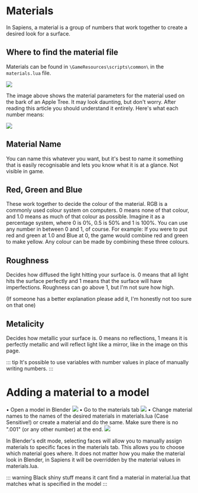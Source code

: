# Materials

In Sapiens, a material is a group of numbers that work together to create a desired look for a surface.

## Where to find the material file
Materials can be found in `\GameResources\scripts\common\` in the `materials.lua` file.

![](/images/materials/material_parameters.png)

The image above shows the material parameters for the material used on the bark of an Apple Tree. It may look daunting, but don't worry. After reading this article you should understand it entirely. Here's what each number means:

![](/images/materials/material_parameters_explained.png)

## Material Name
You can name this whatever you want, but it's best to name it something that is easily recognisable and lets you know what it is at a glance. Not visible in game.

## Red, Green and Blue
These work together to decide the colour of the material. RGB is a commonly used colour system on computers. 0 means none of that colour, and 1.0 means as much of that colour as possible. Imagine it as a percentage system, where 0 is 0%, 0.5 is 50% and 1 is 100%. You can use any number in between 0 and 1, of course. For example: If you were to put red and green at 1.0 and Blue at 0, the game would combine red and green to make yellow. Any colour can be made by combining these three colours.

## Roughness
Decides how diffused the light hitting your surface is. 0 means that all light hits the surface perfectly and 1 means that the surface will have imperfections. Roughness can go above 1, but I'm not sure how high.

(If someone has a better explanation please add it, I'm honestly not too sure on that one)

## Metalicity
Decides how metallic your surface is. 0 means no reflections, 1 means it is perfectly metallic and will reflect light like a mirror, like in the image on this page.

::: tip
It's possible to use variables with number values in place of manually writing numbers.
:::

# Adding a material to a model

• Open a model in Blender
![](/images/materials/alpaca_in_blender.png)
• Go to the materials tab
![](/images/materials/materials_tab.png)
• Change material names to the names of the desired materials in materials.lua (Case Sensitive!) or create a material and do the same. Make sure there is no ".001" (or any other number) at the end.
![](/images/materials/material_names.png)

In Blender's edit mode, selecting faces will allow you to manually assign materials to specific faces in the materials tab. This allows you to choose which material goes where. It does not matter how you make the material look in Blender, in Sapiens it will be overridden by the material values in materials.lua.

::: warning
Black shiny stuff means it cant find a material in material.lua that matches what is specified in the model
:::
